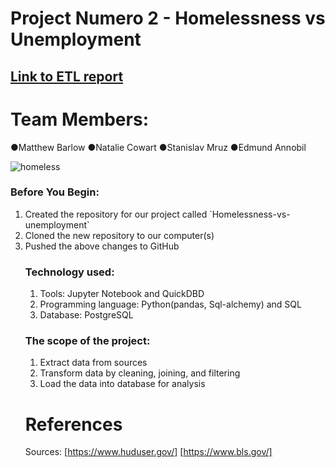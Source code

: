 
# Project Numero 2 - Homelessness vs Unemployment
## [Link to ETL report](https://github.com/stasmruz/Homeless-vs-unemployment/blob/main/Homeless_Unemployment_Report.docx?raw=true)

# Team Members:
●Matthew Barlow
●Natalie Cowart
●Stanislav Mruz
●Edmund Annobil

![homeless](https://images.theconversation.com/files/98033/original/image-20151012-17809-1mo6x74.jpg?ixlib=rb-1.1.0&q=45&auto=format&w=926&fit=clip)

### Before You Begin:
<ol>
<li> Created the repository for our project called `Homelessness-vs-unemployment` </li>
<li> Cloned the new repository to our computer(s) </li>
<li> Pushed the above changes to GitHub</li>

### Technology used:
<ol>
<li>Tools: Jupyter Notebook and QuickDBD </li>
<li>Programming language: Python(pandas, Sql-alchemy) and SQL</li>
<li>Database: PostgreSQL</li>

</ol>


### The scope of the project: 
<ol>
<li> Extract data from sources </li>
<li> Transform data by cleaning, joining, and filtering </li>
<li> Load the data into database for analysis</li>
</ol>
 

# References

Sources: [https://www.huduser.gov/]
        [https://www.bls.gov/]
